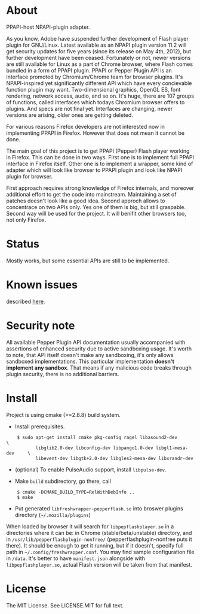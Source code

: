 About
=====

PPAPI-host NPAPI-plugin adapter.

As you know, Adobe have suspended further development of Flash player
plugin for GNU/Linux. Latest available as an NPAPI plugin version 11.2
will get security updates for five years (since its release on May
4th, 2012), but further development have been ceased. Fortunately or
not, newer versions are still available for Linux as a part of Chrome
browser, where Flash comes bundled in a form of PPAPI plugin. PPAPI or
Pepper Plugin API is an interface promoted by Chromium/Chrome team for
browser plugins. It's NPAPI-inspired yet significantly different API
which have every concievable function plugin may want. Two-dimensional
graphics, OpenGL ES, font rendering, network access, audio, and so
on. It's huge, there are 107 groups of functions, called interfaces
which todays Chromium browser offers to plugins. And specs are not
final yet. Interfaces are changing, newer versions are arising, older
ones are getting deleted.

For various reasons Firefox developers are not interested now in
implementing PPAPI in Firefox.  However that does not mean it cannot
be done.

The main goal of this project is to get PPAPI (Pepper) Flash player
working in Firefox. This can be done in two ways. First one is to
implement full PPAPI interface in Firefox itself. Other one is to
implement a wrapper, some kind of adapter which will look like browser
to PPAPI plugin and look like NPAPI plugin for browser.

First approach requires strong knowledge of Firefox internals, and
moreover additional effort to get the code into
mainstream. Maintaining a set of patches doesn't look like a good
idea. Second approch allows to concentrace on two APIs only. Yes one
of them is big, but still graspable. Second way will be used for the
project. It will benifit other browsers too, not only Firefox.


Status
======

Mostly works, but some essential APIs are still to be implemented.

Known issues
============

described [here](doc/known-issues.md).

Security note
=============

All available Pepper Plugin API documentation usually accompanied with
assertions of enhanced security due to active sandboxing usage. It's
worth to note, that API itself doesn't make any sandboxing, it's only
allows sandboxed implementations. This particular implementation
**doesn't implement any sandbox**. That means if any malicious code breaks
through plugin security, there is no additional barriers.

Install
=======

Project is using cmake (>=2.8.8) build system.

* Install prerequisites.
```
    $ sudo apt-get install cmake pkg-config ragel libasound2-dev            \
           libglib2.0-dev libconfig-dev libpango1.0-dev libgl1-mesa-dev     \
           libevent-dev libgtk+2.0-dev libgles2-mesa-dev libxrandr-dev
```
* (optional) To enable PulseAudio support, install `libpulse-dev`.

* Make `build` subdirectory, go there, call
```
    $ cmake -DCMAKE_BUILD_TYPE=RelWithDebInfo ..
    $ make
```

* Put generated `libfreshwrapper-pepperflash.so` into broswer plugins directory (`~/.mozilla/plugins`)


When loaded by browser it will search for `libpepflashplayer.so` in a directories
where it can be: in Chrome (stable/beta/unstable) directory, and in
`/usr/lib/pepperflashplugin-nonfree/` (pepperflashplugin-nonfree puts it there).
It should be enough to get it running, but if it doesn't, specify full path in
`~/.config/freshwrapper.conf`. You may find sample configuration file in `/data`.
It's better to have `manifest.json` alongside with `libpepflashplayer.so`,
actual Flash version will be taken from that manifest.

License
=======

The MIT License. See LICENSE.MIT for full text.
